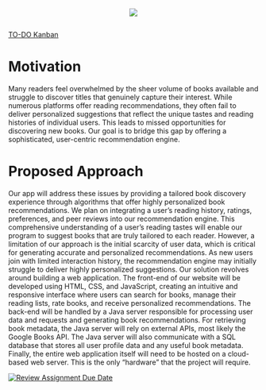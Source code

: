 # <p align="center">![](https://i.imgur.com/zRda5uX.png)</p>

[TO-DO Kanban](https://github.com/orgs/Sanmeet-EWU/projects/21/views/1)

# Motivation
Many readers feel overwhelmed by the sheer volume of books available and struggle to discover titles that genuinely capture their interest. While numerous platforms offer reading recommendations, they often fail to deliver personalized suggestions that reflect the unique tastes and reading histories of individual users. This leads to missed opportunities for discovering new books. Our goal is to bridge this gap by offering a sophisticated, user-centric recommendation engine.


# Proposed Approach
Our app will address these issues by providing a tailored book discovery experience through algorithms that offer highly personalized book recommendations. We plan on integrating a user’s reading history, ratings, preferences, and peer reviews into our recommendation engine. This comprehensive understanding of a user’s reading tastes will enable our program to suggest books that are truly tailored to each reader. However, a limitation of our approach is the initial scarcity of user data, which is critical for generating accurate and personalized recommendations. As new users join with limited interaction history, the recommendation engine may initially struggle to deliver highly personalized suggestions.
Our solution revolves around building a web application. The front-end of our website will be developed using HTML, CSS, and JavaScript, creating an intuitive and responsive interface where users can search for books, manage their reading lists, rate books, and receive personalized recommendations. The back-end will be handled by a Java server responsible for processing user data and requests and generating book recommendations. For retrieving book metadata, the Java server will rely on external APIs, most likely the Google Books API. The Java server will also communicate with a SQL database that stores all user profile data and any useful book metadata. Finally, the entire web application itself will need to be hosted on a cloud-based web server. This is the only “hardware” that the project will require.

[![Review Assignment Due Date](https://classroom.github.com/assets/deadline-readme-button-24ddc0f5d75046c5622901739e7c5dd533143b0c8e959d652212380cedb1ea36.svg)](https://classroom.github.com/a/32B92nwd)
